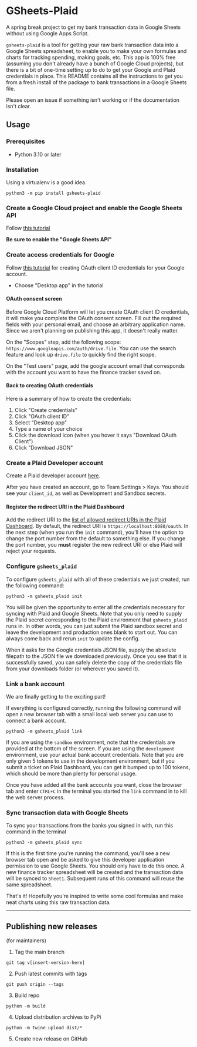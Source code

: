 # GSheets-Plaid
A spring break project to get my bank transaction data in Google Sheets without using Google Apps Script.

`gsheets-plaid` is a tool for getting your raw bank transaction data into a Google Sheets spreadsheet, to enable you to make your own formulas and charts for tracking spending, making goals, etc. This app is 100% free (assuming you don't already have a bunch of Google Cloud projects), but there is a bit of one-time setting up to do to get your Google and Plaid credentials in place. This README contains all the instructions to get you from a fresh install of the package to bank transactions in a Google Sheets file.

Please open an issue if something isn't working or if the documentation isn't clear.

## Usage
### Prerequisites
* Python 3.10 or later

### Installation
Using a virtualenv is a good idea.
```shell
python3 -m pip install gsheets-plaid
```

### Create a Google Cloud project and enable the Google Sheets API
Follow [this tutorial](https://developers.google.com/workspace/guides/create-project?authuser=0)

**Be sure to enable the "Google Sheets API"**

### Create access credentials for Google
Follow [this tutorial](https://developers.google.com/workspace/guides/create-credentials?authuser=0#oauth-client-id) for creating OAuth client ID credentials for your Google account.

* Choose "Desktop app" in the tutorial
#### OAuth consent screen
Before Google Cloud Platform will let you create OAuth client ID credentials, it will make you complete the OAuth consent screen.
Fill out the required fields with your personal email, and choose an arbitrary application name. Since we aren't planning on publishing this app, it doesn't really matter.

On the "Scopes" step, add the following scope: `https://www.googleapis.com/auth/drive.file`. You can use the search feature and look up `drive.file` to quickly find the right scope.

On the "Test users" page, add the google account email that corresponds with the account you want to have the finance tracker saved on.

#### Back to creating OAuth credentials
Here is a summary of how to create the credentials:
1. Click "Create credentials"
2. Click "OAuth client ID"
3. Select "Desktop app"
4. Type a name of your choice
5. Click the download icon (when you hover it says "Download OAuth Client")
6. Click "Download JSON"

### Create a Plaid Developer account
Create a Plaid developer account [here](https://dashboard.plaid.com/signup).

After you have created an account, go to Team Settings > Keys. You should see your `client_id`, as well as Development and Sandbox secrets.

#### Register the redirect URI in the Plaid Dashboard
Add the redirect URI to the [list of allowed redirect URIs in the Plaid Dashboard](https://dashboard.plaid.com/team/api). By default, the redirect URI is `https://localhost:8080/oauth`. In the next step (when you run the `init` command), you'll have the option to change the port number from the default to something else. If you change the port number, you **must** register the new redirect URI or else Plaid will reject your requests.

### Configure `gsheets_plaid`
To configure `gsheets_plaid` with all of these credentials we just created, run the following command:
```shell
python3 -m gsheets_plaid init
```
You will be given the opportunity to enter all the credentials necessary for syncing with Plaid and Google Sheets.
Note that you only need to supply the Plaid secret corresponding to the Plaid environment that `gsheets_plaid` runs in. In other words, you can just submit the Plaid sandbox secret and leave the development and production ones blank to start out. You can always come back and rerun `init` to update the config.

When it asks for the Google credentials JSON file, supply the absolute filepath to the JSON file we downloaded previously. Once you see that it is successfully saved, you can safely delete the copy of the credentials file from your downloads folder (or wherever you saved it).

### Link a bank account
We are finally getting to the exciting part!

If everything is configured correctly, running the following command will open a new browser tab with a small local web server you can use to connect a bank account.
```shell
python3 -m gsheets_plaid link
```
If you are using the `sandbox` environment, note that the credentials are provided at the bottom of the screen. If you are using the `development` environment, use your actual bank account credentials. Note that you are only given 5 tokens to use in the development environment, but if you submit a ticket on Plaid Dashboard, you can get it bumped up to 100 tokens, which should be more than plenty for personal usage.

Once you have added all the bank accounts you want, close the browser tab and enter `CTRL+C` in the terminal you started the `link` command in to kill the web server process.

### Sync transaction data with Google Sheets
To sync your transactions from the banks you signed in with, run this command in the terminal
```shell
python3 -m gsheets_plaid sync
```
If this is the first time you're running the command, you'll see a new browser tab open and be asked to give this developer application permission to use Google Sheets. You should only have to do this once. A new finance tracker spreadsheet will be created and the transaction data will be synced to `Sheet1`. Subsequent runs of this command will reuse the same spreadsheet.

That's it! Hopefully you're inspired to write some cool formulas and make neat charts using this raw transaction data.

---

## Publishing new releases
(for maintainers)

1. Tag the main branch
```
git tag v[insert-version-here]
```
2. Push latest commits with tags
```
git push origin --tags
```
3. Build repo
```
python -m build
```
4. Upload distribution archives to PyPi
```
python -m twine upload dist/*
```
5. Create new release on GitHub

